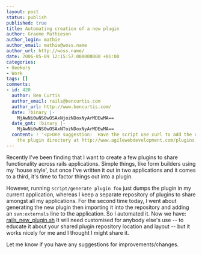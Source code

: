 ```yaml
---
layout: post
status: publish
published: true
title: Automating creation of a new plugin
author: Graeme Mathieson
author_login: mathie
author_email: mathie@woss.name
author_url: http://woss.name/
date: 2006-05-09 12:15:57.000000000 +01:00
categories:
- Geekery
- Work
tags: []
comments:
- id: 420
  author: Ben Curtis
  author_email: rails@bencurtis.com
  author_url: http://www.bencurtis.com/
  date: !binary |-
    MjAwNi0wNS0wOSAxNjozNDoxNyArMDEwMA==
  date_gmt: !binary |-
    MjAwNi0wNS0wOSAxNTozNDoxNyArMDEwMA==
  content: ! '<p>One suggestion:  Have the script use curl to add the new plugin to
    the plugin directory at http://www.agilewebdevelopment.com/plugins.  :)</p>'
---
```

Recently I've been finding that I want to create a few plugins to share functionality across rails applications.  Simple things, like form builders using my 'house style', but once I've written it out in two applications and it comes to a third, it's time to factor things out into a plugin.

However, running `script/generate plugin foo` just dumps the plugin in my current application, whereas I keep a separate repository of plugins to share amongst all my applications.  For the second time today, I went about generating the new plugin then importing it into the repository and adding an `svn:externals` line to the application.  So I automated it.  Now we have: [rails_new_plugin.sh](/dist/rails_new_plugin.sh)  It will need customised for anybody else's use -- to educate it about your shared plugin repository location and layout -- but it works nicely for me and I thought I might share it.

Let me know if you have any suggestions for improvements/changes.
